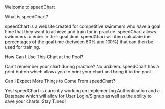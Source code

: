 Welcome to speedChart



What is speedChart?

speedChart is a website created for competitive swimmers who have a goal time that they want to achieve and train for in practice. speedChart allows swimmers to enter in their goal time. speedChart will then calculate the percentages of the goal time (between 60% and 100%) that can then be used for training.



How Can I Use This Chart at the Pool?

Can't remember your chart during practice? No problem. speedChart has a print button which allows you to print your chart and bring it to the pool.



Can I Expect More Things to Come From speedChart?

Yes! speedChart is currently working on implementing Authentication and a Database which will allow for User Login/Signup as well as the ability to save your charts. Stay Tuned!


